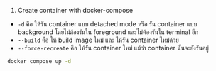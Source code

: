 
1. Create container with docker-compose

* `-d` คือ ให้รัน container แบบ detached mode หรือ รัน container แบบ background โดยไม่ต้องรันใน foreground และไม่ต้องรันใน terminal อีก
* `--build` คือ ให้ build image ใหม่ และ ให้รัน container ใหม่ด้วย
* `--force-recreate` คือ ให้รัน container ใหม่ แม้ว่า container นั้นจะยังรันอยู่
```bash
docker compose up -d
```